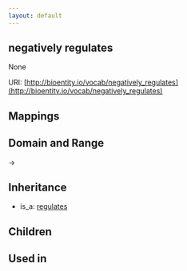 ```yaml
---
layout: default
---
```


## negatively regulates


None

URI: [http://bioentity.io/vocab/negatively_regulates](http://bioentity.io/vocab/negatively_regulates)
## Mappings


## Domain and Range

 -> 

## Inheritance

 *  is_a: [regulates](regulates.html)

## Children


## Used in

